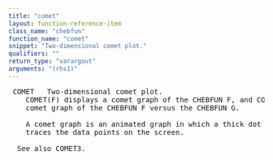 ```yaml
---
title: "comet"
layout: function-reference-item
class_name: "chebfun"
function_name: "comet"
snippet: "Two-dimensional comet plot."
qualifiers: ""
return_type: "varargout"
arguments: "(rhs1)"
---
```


<pre class="help-text"> COMET   Two-dimensional comet plot.
    COMET(F) displays a comet graph of the CHEBFUN F, and COMET(F, G) displays a
    comet graph of the CHEBFUN F versus the CHEBFUN G.
 
    A comet graph is an animated graph in which a thick dot (the comet head)
    traces the data points on the screen.
 
  See also COMET3.
</pre>